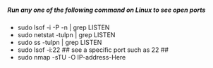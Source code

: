 ##### Run any one of the following command on Linux to see open ports
- sudo lsof -i -P -n | grep LISTEN
- sudo netstat -tulpn | grep LISTEN
- sudo ss -tulpn | grep LISTEN
- sudo lsof -i:22 ## see a specific port such as 22 ##
- sudo nmap -sTU -O IP-address-Here
